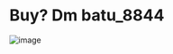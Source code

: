 # Buy? Dm batu_8844

![image](https://github.com/Bt08s/Network-Tool/assets/68190921/76165230-46ba-43de-a7f8-b3744376fb9f)
